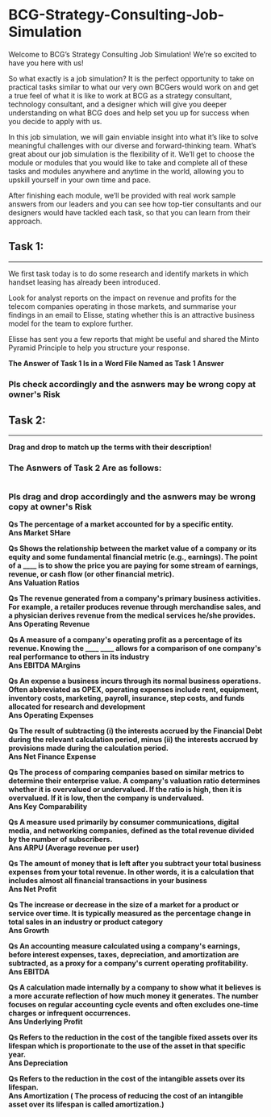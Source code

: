 # BCG-Strategy-Consulting-Job-Simulation

Welcome to BCG’s Strategy Consulting Job Simulation! We’re so excited to have you here with us!


So what exactly is a job simulation? It is the perfect opportunity to take on practical tasks similar to what our very own BCGers would work on and get a true feel of what it is like to work at BCG as a strategy consultant, technology consultant, and a designer which will give you deeper understanding on what BCG does and help set you up for success when you decide to apply with us.

In this job simulation, we will gain enviable insight into what it’s like to solve meaningful challenges with our diverse and forward-thinking team. What’s great about our job simulation is the flexibility of it. We’ll get to choose the module or modules that you would like to take and complete all of these tasks and modules anywhere and anytime in the world, allowing you to upskill yourself in your own time and pace.

After finishing each module, we’ll be provided with real work sample answers from our leaders and you can see how top-tier consultants and our designers would have tackled each task, so that you can learn from their approach.

<h2><b>Task 1:</b></h2>
<hr>

We first task today is to do some research and identify markets in which handset leasing has already been introduced.

Look for analyst reports on the impact on revenue and profits for the telecom companies operating in those markets, and summarise your findings in an email to Elisse, stating whether this is an attractive business model for the team to explore further.

Elisse has sent you a few reports that might be useful and shared the Minto Pyramid Principle to help you structure your response. 

<b>The Answer of Task 1 Is in a Word File Named as Task 1 Answer<b>
<b><h3>Pls check accordingly and the asnwers may be wrong copy at owner's Risk</b></h3>

<h2><b>Task 2:</b></h2>
<hr>

Drag and drop to match up the terms with their description!

<h3><b>The Asnwers of Task 2 Are as follows: 
  
<br>Pls drag and drop accordingly and the asnwers may be wrong copy at owner's Risk</b></h3>

Qs The percentage of a market accounted for by a specific entity. 
<br>
Ans Market SHare

Qs Shows the relationship between the market value of a company or its equity and some fundamental financial metric (e.g., earnings). The point of a ____ is to show the price you are paying for some stream of earnings, revenue, or cash flow (or other financial metric).
<br>
Ans Valuation Ratios

Qs The revenue generated from a company's primary business activities. For example, a retailer produces revenue through merchandise sales, and a physician derives revenue from the medical services he/she provides.
<br>
Ans Operating Revenue

Qs A measure of a company's operating profit as a percentage of its revenue. Knowing the ____ ____ allows for a comparison of one company's real performance to others in its industry
<br>
Ans EBITDA MArgins

Qs An expense a business incurs through its normal business operations. Often abbreviated as OPEX, operating expenses include rent, equipment, inventory costs, marketing, payroll, insurance, step costs, and funds allocated for research and development
<br>
Ans Operating Expenses

Qs The result of subtracting (i) the interests accrued by the Financial Debt during the relevant calculation period, minus (ii) the interests accrued by provisions made during the calculation period.
<br>
Ans Net Finance Expense

Qs The process of comparing companies based on similar metrics to determine their enterprise value. A company's valuation ratio determines whether it is overvalued or undervalued. If the ratio is high, then it is overvalued. If it is low, then the company is undervalued.
<br>
Ans Key Comparability

Qs A measure used primarily by consumer communications, digital media, and networking companies, defined as the total revenue divided by the number of subscribers.
<br>
Ans ARPU (Average revenue per user)

Qs The amount of money that is left after you subtract your total business expenses from your total revenue. In other words, it is a calculation that includes almost all financial transactions in your business
<br>
Ans Net Profit

Qs The increase or decrease in the size of a market for a product or service over time. It is typically measured as the percentage change in total sales in an industry or product category
<br>
Ans Growth

Qs An accounting measure calculated using a company's earnings, before interest expenses, taxes, depreciation, and amortization are subtracted, as a proxy for a company's current operating profitability.
<br>
Ans EBITDA

Qs A calculation made internally by a company to show what it believes is a more accurate reflection of how much money it generates. The number focuses on regular accounting cycle events and often excludes one-time charges or infrequent occurrences.
<br>
Ans Underlying Profit

Qs Refers to the reduction in the cost of the tangible fixed assets over its lifespan which is proportionate to the use of the asset in that specific year.
<br>
Ans Depreciation

Qs Refers to the reduction in the cost of the intangible assets over its lifespan.
<br>
Ans Amortization ( The process of reducing the cost of an intangible asset over its lifespan is called amortization.)



